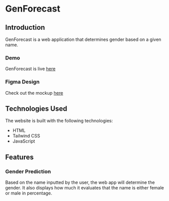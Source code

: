 # GenForecast
## Introduction
GenForecast is a web application that determines gender based on a given name.

### Demo
GenForecast is live [here](https://naveraraycia.github.io/GenForecast/)

### Figma Design
Check out the mockup [here](https://www.figma.com/file/OI28fXPO7c2Nd8qj7yjHtN/GenForecast---mini-JS-app?type=design&node-id=0-1&mode=design&t=fzT5UVJoZUu8BcGe-0)

## Technologies Used
The website is built with the following technologies:
- HTML
- Tailwind CSS
- JavaScript

## Features
### Gender Prediction
Based on the name inputted by the user, the web app will determine the gender. It also displays how much it evaluates that the name is either female or male in percentage.
